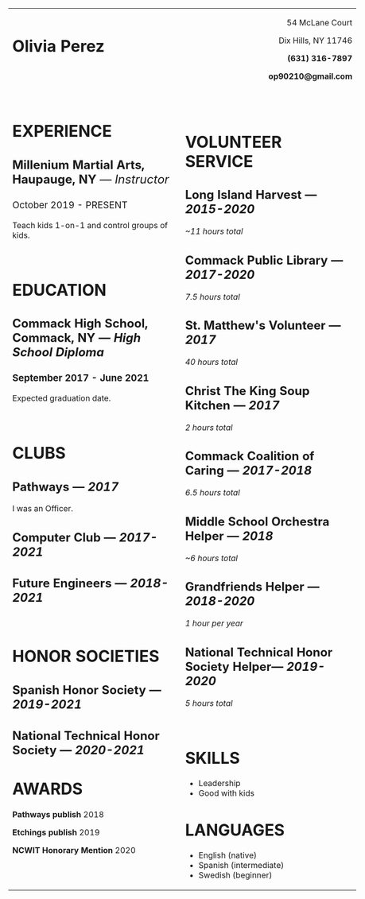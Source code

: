 <table style="width: 700px;">
<tbody>
<tr>
<td style="width: 340.00px;">
  
<h1><strong>Olivia Perez</strong></h1>
<p>&nbsp;</p>
</td>
<td style="width: 345.00px;">
<p style="text-align: right;">54 McLane Court</p>
<p style="text-align: right;"><span>Dix Hills, NY 11746</span></p>
<p style="text-align: right;"><strong>(631) 316-7897</strong></p>
<p style="text-align: right;"><strong>op90210@gmail.com</strong></p>
</td>
</tr>
<tr>
<td style="width: 335.00px;">
<h1><strong>EXPERIENCE</strong></h1>
<h2><strong>Millenium Martial Arts, Haupauge, NY</strong><span style="font-weight: 400;">&nbsp;&mdash; <em>Instructor</em></span></h2>
<h3><span style="font-weight: 400;">October 2019 - PRESENT</span></h3>
<p><span>Teach kids 1-on-1 and control groups of kids.</span></p>
<p>&nbsp;</p>
<h1><strong>EDUCATION</strong></h1>
<h2><strong>Commack High School, </strong>Commack, NY &mdash; <em>High School Diploma</em></h2>
<h3>September 2017 - June 2021</h3>
<p>Expected graduation date.</p>
<p>&nbsp;</p>
<h1>CLUBS</h1>
<h2><strong>Pathways&nbsp;</strong>&mdash; <em>2017</em></h2>
<p><span>I was an Officer</span><span>.</span></p>
<h2><strong>Computer Club&nbsp;</strong>&mdash; <em>2017-2021</em></h2>
<h2><strong>Future Engineers&nbsp;</strong>&mdash; <em>2018-2021</em></h2>
<p>&nbsp;</p>
<h1>HONOR SOCIETIES</h1>
<h2><strong>Spanish Honor Society&nbsp;</strong>&mdash; <em>2019-2021</em></h2>
<h2><strong>National Technical Honor Society&nbsp;</strong>&mdash; <em>2020-2021</em></h2>
<h1><strong>AWARDS</strong></h1>
<p><strong>Pathways publish </strong>2018</p>
<p><strong>Etchings publish </strong>2019</p>
<p><strong>NCWIT Honorary Mention&nbsp;</strong>2020</p>
<p>&nbsp;</p>
</td>
<td>
<p>&nbsp;</p>
<h1>VOLUNTEER SERVICE</h1>
<h2><strong>Long Island Harvest&nbsp;</strong>&mdash; <em>2015-2020</em></h2>
<p><em>~11 hours total</em></p>
<h2><strong>Commack Public Library&nbsp;</strong>&mdash; <em>2017-2020</em></h2>
<p><em>7.5 hours total</em></p>
<h2><strong>St. Matthew's Volunteer&nbsp;</strong>&mdash; <em>2017</em></h2>
<p><em>40 hours total</em></p>
<h2><strong>Christ The King Soup Kitchen&nbsp;</strong>&mdash; <em>2017</em></h2>
<p><em>2 hours total</em></p>
<h2><strong>Commack Coalition of Caring&nbsp;</strong>&mdash; <em>2017-2018</em></h2>
<p><em>6.5 hours total</em></p>
<h2><strong>Middle School Orchestra Helper&nbsp;</strong>&mdash; <em>2018</em></h2>
<p><em>~6 hours total</em></p>
<h2><strong>Grandfriends Helper&nbsp;</strong>&mdash; <em>2018-2020</em></h2>
<p><em>1 hour per year</em></p>
<h2><strong>National Technical Honor Society Helper</strong>&mdash; <em>2019-2020</em></h2>
<p><em>5 hours total</em></p>
<p>&nbsp;</p>
<h1><strong>SKILLS</strong></h1>
<ul>
<li><span>Leadership</span></li>
<li>Good with kids</li>
</ul>
<h1><strong>LANGUAGES</strong></h1>
<ul>
<li><span>English (native)</span></li>
<li><span>Spanish (intermediate)</span></li>
<li><span>Swedish (beginner)</span></li>
</ul>
</td>
</tr>
</tbody>
</table>
<p>&nbsp;</p>
